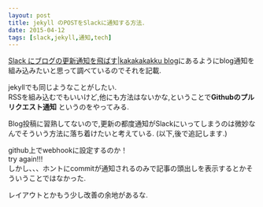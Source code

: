 ```yaml
---
layout: post
title: jekyll のPOSTをSlackに通知する方法．
date: 2015-04-12
tags: [slack,jekyll,通知,tech]
---
```

  
[Slack にブログの更新通知を飛ばす|kakakakakku blog](http://kakakakakku.hatenablog.com/entry/2015/04/02/172337)にあるようにblog通知を組み込みたいと思って調べているのでそれを記載.  
  
jekyllでも同じようなことがしたい.  
RSSを組み込むでもいいけど,他にも方法はないかな,ということで**Githubのプルリクエスト通知**  というのをやってみる.
  
Blog投稿に習熟してないので,更新の都度通知がSlackにいってしまうのは微妙なんでそういう方法に落ち着けたいと考えている.
(以下,後で追記します.)  
  
github上でwebhookに設定するのか！  
try again!!!  
しかし、、、ホントにcommitが通知されるのみで記事の頭出しを表示するとかそういうことではなかった.  
  
レイアウトとかもう少し改善の余地があるな.    
